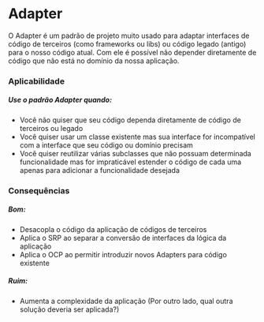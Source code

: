 # Adapter

O Adapter é um padrão de projeto muito usado para adaptar interfaces de código de terceiros (como frameworks ou libs) ou código legado (antigo) para o nosso código atual. Com ele é possível não depender diretamente de código que não está no domínio da nossa aplicação.


### Aplicabilidade

##### Use o padrão Adapter quando:

 * Você não quiser que seu código dependa diretamente de código de terceiros ou legado
* Você quiser usar um classe existente mas sua interface for incompatível com a interface que seu código ou domínio precisam
* Você quiser reutilizar várias subclasses que não possuam determinada funcionalidade mas for impraticável estender o código de cada uma apenas para adicionar a funcionalidade desejada


### Consequências

##### Bom:

* Desacopla o código da aplicação de códigos de terceiros
* Aplica o SRP ao separar a conversão de interfaces da lógica da aplicação
* Aplica o OCP ao permitir introduzir novos Adapters para código existente

##### Ruim:

* Aumenta a complexidade da aplicação (Por outro lado, qual outra solução deveria ser aplicada?)
